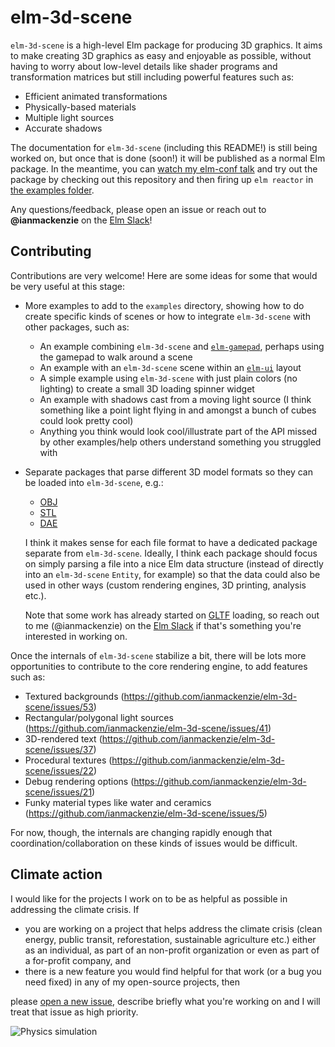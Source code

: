 # elm-3d-scene

`elm-3d-scene` is a high-level Elm package for producing 3D graphics. It aims to
make creating 3D graphics as easy and enjoyable as possible, without having to
worry about low-level details like shader programs and transformation matrices
but still including powerful features such as:

- Efficient animated transformations
- Physically-based materials
- Multiple light sources
- Accurate shadows

The documentation for `elm-3d-scene` (including this README!) is still being
worked on, but once that is done (soon!) it will be published as a normal Elm
package. In the meantime, you can [watch my elm-conf talk](https://www.youtube.com/watch?v=Htqc64s5qYU)
and try out the package by checking out this repository and then firing up `elm
reactor` in [the examples folder](https://github.com/ianmackenzie/elm-3d-scene/tree/master/examples).

Any questions/feedback, please open an issue or reach out to **@ianmackenzie**
on the [Elm Slack](https://elmlang.herokuapp.com)!

## Contributing

Contributions are very welcome! Here are some ideas for some that would be very
useful at this stage:

- More examples to add to the `examples` directory, showing how to do create
  specific kinds of scenes or how to integrate `elm-3d-scene` with other
  packages, such as:
  - An example combining `elm-3d-scene` and [`elm-gamepad`](https://package.elm-lang.org/packages/xarvh/elm-gamepad/latest/),
    perhaps using the gamepad to walk around a scene
  - An example with an `elm-3d-scene` scene within an [`elm-ui`](https://package.elm-lang.org/packages/mdgriffith/elm-ui/latest/)
    layout
  - A simple example using `elm-3d-scene` with just plain colors (no lighting)
    to create a small 3D loading spinner widget
  - An example with shadows cast from a moving light source (I think something
    like a point light flying in and amongst a bunch of cubes could look pretty
    cool)
  - Anything you think would look cool/illustrate part of the API missed by
    other examples/help others understand something you struggled with
- Separate packages that parse different 3D model formats so they can be loaded
  into `elm-3d-scene`, e.g.:
  - [OBJ](https://en.wikipedia.org/wiki/Wavefront_.obj_file)
  - [STL](https://en.wikipedia.org/wiki/STL_(file_format))
  - [DAE](https://en.wikipedia.org/wiki/COLLADA)

  I think it makes sense for each file format to have a dedicated package 
  separate from `elm-3d-scene`. Ideally, I think each package should focus on
  simply parsing a file into a nice Elm data structure (instead of directly into
  an `elm-3d-scene` `Entity`, for example) so that the data could also be used
  in other ways (custom rendering engines, 3D printing, analysis etc.).
  
  Note that some work has already started on [GLTF](https://en.wikipedia.org/wiki/GlTF)
  loading, so reach out to me (@ianmackenzie) on the [Elm Slack](http://elmlang.herokuapp.com/)
  if that's something you're interested in working on.

Once the internals of `elm-3d-scene` stabilize a bit, there will be lots more
opportunities to contribute to the core rendering engine, to add features such
as:

- Textured backgrounds (https://github.com/ianmackenzie/elm-3d-scene/issues/53)
- Rectangular/polygonal light sources (https://github.com/ianmackenzie/elm-3d-scene/issues/41)
- 3D-rendered text (https://github.com/ianmackenzie/elm-3d-scene/issues/37)
- Procedural textures (https://github.com/ianmackenzie/elm-3d-scene/issues/22)
- Debug rendering options (https://github.com/ianmackenzie/elm-3d-scene/issues/21)
- Funky material types like water and ceramics (https://github.com/ianmackenzie/elm-3d-scene/issues/5)

For now, though, the internals are changing rapidly enough that
coordination/collaboration on these kinds of issues would be difficult.

## Climate action

I would like for the projects I work on to be as helpful as possible in
addressing the climate crisis. If

- you are working on a project that helps address the climate crisis (clean
  energy, public transit, reforestation, sustainable agriculture etc.) either as
  an individual, as part of an non-profit organization or even as part of a
  for-profit company, and
- there is a new feature you would find helpful for that work (or a bug you need
  fixed) in any of my open-source projects, then

please [open a new issue](https://github.com/ianmackenzie/elm-3d-scene/issues),
describe briefly what you're working on and I will treat that issue as high
priority.

![Physics simulation](https://ianmackenzie.github.io/elm-3d-scene/images/1.0.0/physics-background.png)
